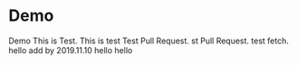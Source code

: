 # Demo
Demo
This is Test.
This is test
Test Pull Request.
st Pull Request.
test fetch.
hello
add by 2019.11.10
hello hello
